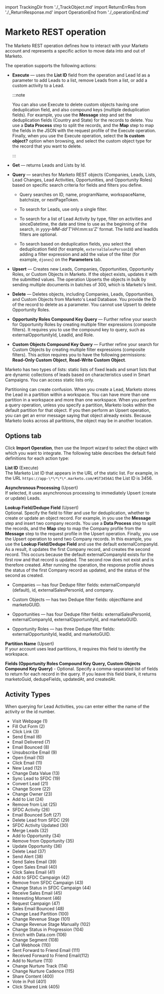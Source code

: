 import TrackingDir from './_TrackObject.md'
import ReturnErrRes from './_ReturnResponse.md'
import OperationEnd from './_operationEnd.md'

# Marketo REST operation 

<head>
  <meta name="guidename" content="Integration"/>
  <meta name="context" content="GUID-4a6229d3-226d-4974-9c11-8120318918d5"/>
</head>


The Marketo REST operation defines how to interact with your Marketo account and represents a specific action to move data into and out of Marketo.

The operation supports the following actions:

-   **Execute** — uses the **List ID** field from the operation and Lead Id as a parameter to add Leads to a list, remove Leads from a list, or add a custom activity to a Lead.

    :::note

    You can also use Execute to delete custom objects having one deduplication field, and also compound keys \(multiple deduplication fields\). For example, you use the **Message** step and set the deduplication fields \(Country and State\) for the records to delete. You use a **Data Process** step to split the records, and the **Map** step to map the fields in the JSON with the request profile of the Execute operation. Finally, when you use the Execute operation, select the **Is custom object?** option when browsing, and select the custom object type for the record that you want to delete.

    :::

-   **Get** — returns Leads and Lists by Id.

-   **Query** — searches for Marketo REST objects \(Companies, Leads, Lists, Lead Changes, Lead Activities, Opportunities, and Opportunity Roles\) based on specific search criteria for fields and filters you define.

    -   Query searches on ID, name, programName, workspaceName, batchsize, or nextPageToken.

    -   To search for Leads, use only a single filter.

    -   To search for a list of Lead Activity by type, filter on activities and sinceDatetime, the date and time to use as the beginning of the search, in *yyyy-MM-dd'T'HH:mm:ss'Z'* format. The listId and leadIds filters are optional.

    -   To search based on deduplication fields, you select the deduplication field \(for example, `externalSalesPersonId`\) when adding a filter expression and add the value of the filter \(for example, `djones`\) on the **Parameters** tab.

-   **Upsert** — Creates new Leads, Companies, Opportunities, Opportunity Roles, or Custom Objects in Marketo. If the object exists, updates it with the submitted values. The operation Upserts the objects in bulk by sending multiple documents in batches of 300, which is Marketo's limit.

-   **Delete** — Deletes objects, including Companies, Leads, Opportunities, and Custom Objects from Marketo's Lead Database. You provide the ID of the record to delete as a parameter. You cannot use Upsert to delete Opportunity Roles.

-   **Opportunity Roles Compound Key Query** — Further refine your search for Opportunity Roles by creating multiple filter expressions \(composite filters\). It requires you to use the compound key to query, such as externalOpportunityId, LeadId, and Role.

-   **Custom Objects Compound Key Query** — Further refine your search for Custom Objects by creating multiple filter expressions \(composite filters\). This action requires you to have the following permissions: **Read-Only Custom Object**, **Read-Write Custom Object**.


Marketo has two types of lists: static lists of fixed leads and smart lists that are dynamic collections of leads based on characteristics used in Smart Campaigns. You can access static lists only.

Partitioning can create confusion. When you create a Lead, Marketo stores the Lead in a partition within a workspace. You can have more than one partition in a workspace and more than one workspace. When you perform a query operation, unless you specify a partition, Marketo looks within the default partition for that object. If you then perform an Upsert operation, you can get an error message saying that object already exists. Because Marketo looks across all partitions, the object may be in another location.

## Options tab 

Click **Import Operation**, then use the Import wizard to select the object with which you want to integrate. The following table describes the default field definitions for each action type:

<TrackingDir />

<ReturnErrRes />

**List ID** \(Execute\)  
  The Marketo List ID that appears in the URL of the static list. For example, in the URL `https://app-\*\*\*\*.marketo.com/#ST3456A1` the List ID is 3456.
  
**Asynchronous Processing** \(Upsert\)  
 If selected, it uses asynchronous processing to immediately Upsert \(create or update\) Leads.
 
**Lookup Field/Dedupe Field** \(Upsert\)    
  Optional. Specify the field to filter and use for deduplication, whether to create or update an object record. For example, in you use the **Message** step and insert two company records. You use a **Data Process** step to split the records, and the **Map** step to map the Company profile from the **Message** step to the request profile in the Upsert operation. Finally, you use the Upsert operation to send two Company records. In this example, you use the **Lookup Field/Dedupe Field** and use the default externalCompanyId. As a result, it updates the first Company record, and creates the second record. This occurs because the default externalCompanyId exists for the first row and that record is updated. The second row does not exist and is therefore created. After running the operation, the response profile shows the status of the first Company record as updated, and the status of the second as created.

-   Companies — has four Dedupe filter fields: externalCompanyId \(default\), id, externalSalesPersonId, and company.

 -   Custom Objects — has two Dedupe filter fields: objectName and marketoGUID.

 -   Opportunities — has four Dedupe filter fields: externalSalesPersonId, externalCompanyId, externalOpportunityId, and marketoGUID.

-   Opportunity Roles — has three Dedupe filter fields: externalOpportunityId, leadId, and marketoGUID.


**Partition Name** \(Upsert\)  
 If your account uses lead partitions, it requires this field to identify the workspace.

**Fields \(Opportunity Roles Compound Key Query, Custom Objects Compound Key Query\)** - 
  Optional. Specify a comma-separated list of fields to return for each record in the query. If you leave this field blank, it returns marketoGuid, dedupeFields, updatedAt, and createdAt.

## Activity Types 

When querying for Lead Activities, you can enter either the name of the activity or the id number.

-   Visit Webpage \(1\)
-   Fill Out Form \(2\)
-   Click Link \(3\)
-   Send Email \(6\)
-   Email Delivered \(7\)
-   Email Bounced \(8\)
-   Unsubscribe Email \(9\)
-   Open Email \(10\)
-   Click Email \(11\)
-   New Lead \(12\)
-   Change Data Value \(13\)
-   Sync Lead to SFDC \(19\)
-   Convert Lead \(21\)
-   Change Score \(22\)
-   Change Owner \(23\)
-   Add to List \(24\)
-   Remove from List \(25\)
-   SFDC Activity \(26\)
-   Email Bounced Soft \(27\)
-   Delete Lead from SFDC \(29\)
-   SFDC Activity Updated \(30\)
-   Merge Leads \(32\)
-   Add to Opportunity \(34\)
-   Remove from Opportunity \(35\)
-   Update Opportunity \(36\)
-   Delete Lead \(37\)
-   Send Alert \(38\)
-   Send Sales Email \(39\)
-   Open Sales Email \(40\)
-   Click Sales Email \(41\)
-   Add to SFDC Campaign \(42\)
-   Remove from SFDC Campaign \(43\)
-   Change Status in SFDC Campaign \(44\)
-   Receive Sales Email \(45\)
-   Interesting Moment \(46\)
-   Request Campaign \(47\)
-   Sales Email Bounced \(48\)
-   Change Lead Partition \(100\)
-   Change Revenue Stage \(101\)
-   Change Revenue Stage Manually \(102\)
-   Change Status in Progression \(104\)
-   Enrich with Data.com \(106\)
-   Change Segment \(108\)
-   Call Webhook \(110\)
-   Sent Forward to Friend Email \(111\)
-   Received Forward to Friend Email\(112\)
-   Add to Nurture \(113\)
-   Change Nurture Track \(114\)
-   Change Nurture Cadence \(115\)
-   Share Content \(400\)
-   Vote in Poll \(401\)
-   Click Shared Link \(405\)

<OperationEnd />